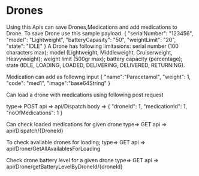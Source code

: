 # Drones
Using this Apis can save Drones,Medications and add medications to Drone.
To save Drone use this sample payload.
{
    "serialNumber": "123456",
    "model": "Lightweight",
    "batteryCapasity": "50",
    "weightLimit": "20",
    "state": "IDLE"
}
A Drone has following limitasions:
serial number (100 characters max);
model (Lightweight, Middleweight, Cruiserweight, Heavyweight);
weight limit (500gr max);
battery capacity (percentage);
state (IDLE, LOADING, LOADED, DELIVERING, DELIVERED, RETURNING).

Medication can add as followng input
{
    "name":"Paracetamol",
    "weight": 1,
    "code": "med1",
    "image":"base64String"
}


Can load a drone with medications using following post request

type=> POST
api => api/Dispatch
body => 
        {
          "droneId": 1,
          "medicationId": 1,
          "noOfMedications": 1
        }

Can check loaded medications for given drone
type=> GET
api => api/Dispatch/{DroneId}


To check available drones for loading;
type=> GET
api => api/Drone/GetAllAvailablesForLoading


Check drone battery level for a given drone
type=> GET
api => api/Drone/getBatteryLevelByDroneId/{droneId}

